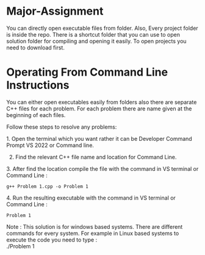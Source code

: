# Major-Assignment
You can directly open executable files from folder. 
Also,
Every project folder is inside the repo. There is a shortcut folder that you can use to open solution folder for compiling and opening it easily. To open projects you need to download first.


#  Operating From Command Line Instructions
You can either open executables easily from folders also there are separate C++ files for each problem. For each problem there are name given at the beginning of each files.  

Follow these steps to resolve any problems:  

1.⁠ Open the terminal which you want rather it can be Developer Command Prompt VS 2022 or Command line.



2. Find the relevant C++ file name and location for Command Line.

3.⁠ After find the location compile the file with the command in VS terminal or Command Line⁠ : 

    g++ Problem 1.cpp -o Problem 1  

4.⁠ ⁠Run the resulting executable with the command in VS terminal or Command Line : ⁠ 

    Problem 1 

Note : This solution is for windows based systems. There are different commands for every system. 
For example in Linux based systems to execute the code you need to type :		
  ./Problem 1
                                      
